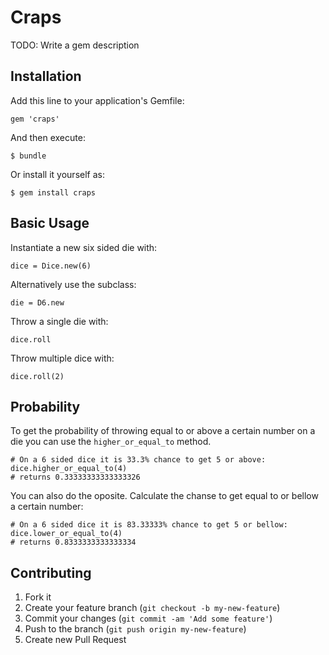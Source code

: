# Craps

TODO: Write a gem description

## Installation

Add this line to your application's Gemfile:

    gem 'craps'

And then execute:

    $ bundle

Or install it yourself as:

    $ gem install craps

##  Basic Usage

  Instantiate a new six sided die with:
  ```
  dice = Dice.new(6)
  ``` 

  Alternatively use the subclass:
  ```
  die = D6.new
  ```

  Throw a single die with:
  ```
  dice.roll
  ```

  Throw multiple dice with: 
  ```
  dice.roll(2)
  ``` 

## Probability

  To get the probability of throwing equal to or above a certain number on a die you can use the `higher_or_equal_to` method.
  ```
  # On a 6 sided dice it is 33.3% chance to get 5 or above:
  dice.higher_or_equal_to(4)
  # returns 0.33333333333333326 
  ```

  You can also do the oposite. Calculate the chanse to get equal to or bellow a certain number:
  ```
  # On a 6 sided dice it is 83.33333% chance to get 5 or bellow:
  dice.lower_or_equal_to(4)
  # returns 0.8333333333333334
  ```


## Contributing

1. Fork it
2. Create your feature branch (`git checkout -b my-new-feature`)
3. Commit your changes (`git commit -am 'Add some feature'`)
4. Push to the branch (`git push origin my-new-feature`)
5. Create new Pull Request

